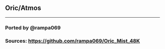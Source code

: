## Oric/Atmos
-------------

### Ported by @rampa069

### Sources: https://github.com/rampa069/Oric_Mist_48K
